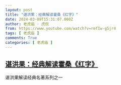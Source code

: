```yaml
---
layout: post
title: "谌洪果：经典解读霍桑《红字》"
date: 2024-03-09T15:31:07.000Z
author: 老虎庙 · 虎侃
from: https://www.youtube.com/watch?v=rmfIw-g5jr4
tags: [ 老虎庙 ]
comments: True
categories: [ 老虎庙 ]
---
```

<!--1709998267000-->
[谌洪果：经典解读霍桑《红字》](https://www.youtube.com/watch?v=rmfIw-g5jr4)
------

<div>
谌洪果解读经典名著系列之一
</div>
